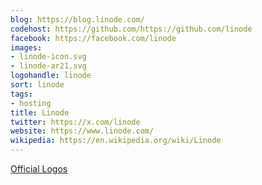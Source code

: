 ```yaml
---
blog: https://blog.linode.com/
codehost: https://github.com/https://github.com/linode
facebook: https://facebook.com/linode
images:
- linode-icon.svg
- linode-ar21.svg
logohandle: linode
sort: linode
tags:
- hosting
title: Linode
twitter: https://x.com/linode
website: https://www.linode.com/
wikipedia: https://en.wikipedia.org/wiki/Linode
---
```


[Official Logos](https://www.linode.com/logos)